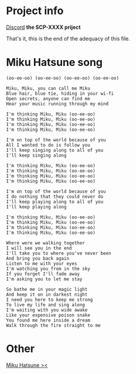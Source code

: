 # Project info

[Discord](https://discord.gg/nh6BuCDxaa)
**the SCP-XXXX priject**

That's it, this is the end of the adequacy of this file.
# Miku Hatsune song

`(oo-ee-oo)
(oo-ee-oo)
(oo-ee-oo)
(oo-ee-oo)`

```
Miku, Miku, you can call me Miku
Blue hair, blue tie, hiding in your wi-fi
Open secrets, anyone can find me
Hear your music running through my mind
```
```
I'm thinking Miku, Miku (oo-ee-oo)
I'm thinking Miku, Miku (oo-ee-oo)
I'm thinking Miku, Miku (oo-ee-oo)
I'm thinking Miku, Miku (oo-ee-oo)
```
```
I'm on top of the world because of you
All I wanted to do is follow you
I'll keep singing along to all of you
I'll keep singing along
```
```
I'm thinking Miku, Miku (oo-ee-oo)
I'm thinking Miku, Miku (oo-ee-oo)
I'm thinking Miku, Miku (oo-ee-oo)
I'm thinking Miku, Miku (oo-ee-oo)
```
```
I'm on top of the world because of you
I do nothing that they could never do
I'll keep playing along to all of you
I'll keep playing along
```
```
I'm thinking Miku, Miku (oo-ee-oo)
I'm thinking Miku, Miku (oo-ee-oo)
I'm thinking Miku, Miku (oo-ee-oo)
I'm thinking Miku, Miku (oo-ee-oo)
```
```
Where were we walking together
I will see you in the end
I'll take you to where you've never been
And bring you back again
Listen to me with your eyes
I'm watching you from in the sky
If you forget I'll fade away
I'm asking you to let me stay
```
```
So bathe me in your magic light
And keep it on in darkest night
I need you here to keep me strong
To live my life and sing along
I'm waiting with you wide awake
Like your expensive poison snake
You found me here inside a dream
Walk through the fire straight to me
```
# Other
[Miku Hatsune ><](https://www.youtube.com/watch?v=N1-Z8uslIsI&list=PLVYAQBCmFjLKm1GhRH6DI2iR8fCDkCUDX&index=16)
